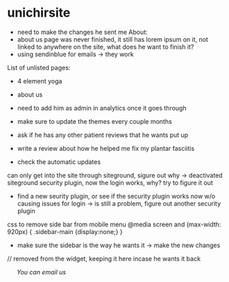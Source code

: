# unichirsite

- need to make the changes he sent me
About:
- about us page was never finished, it still has lorem ipsum on it, not linked to anywhere on the site, what does he want to finish it?
- using sendinblue for emails -> they work

List of unlisted pages:
- 4 element yoga
- about us
- need to add him as admin in analytics once it goes through


- make sure to update the themes every couple months
- ask if he has any other patient reviews that he wants put up
- write a review about  how he helped me fix my plantar fasciitis 

- check the automatic updates

can only get into the site through siteground, sigure out why -> deactivated siteground security plugin, now the login works, why? try to figure it out
- find a new seurity plugin, or see if the security plugin works now w/o causing issues for login -> is still a problem, figure out another security plugin

css to remove side bar from mobile menu
@media screen and (max-width: 920px)
{
	.sidebar-main {display:none;}
}



- make sure the sidebar is the way he wants it -> make the new changes





// removed from the widget, keeping it here incase he wants it back

   <label style="background: url(/wp-content/themes/medica-parent/images/icons/icon_mail_small.png) 0 2px no-repeat; padding-left: 22px; margin-right: 3px; font-style: italic;">You can email us</label>
